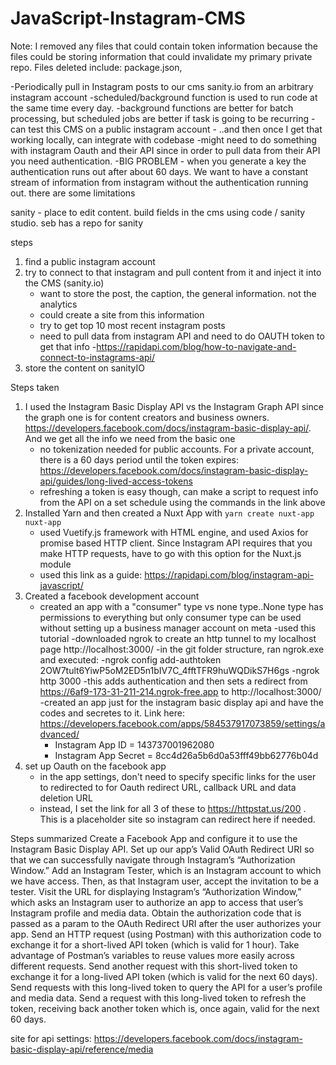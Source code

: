 # JavaScript-Instagram-CMS

Note: I removed any files that could contain token information because the files could be storing information that could invalidate my primary private repo. Files deleted include: package.json, 


-Periodically pull in Instagram posts to our cms sanity.io from an arbitrary instagram account
-scheduled/background function is used to run code at the same time every day. 
	-background functions are better for batch processing, but scheduled jobs are better if task is going to be recurring
-can test this CMS on a public instagram account - ..and then once I get that working locally, can integrate with codebase
-might need to do something with instagram Oauth and their API since in order to pull data from their API you need authentication. 
-BIG PROBLEM - when you generate a key the authentication runs out after about 60 days. We want to have a constant stream of information from instagram without the authentication running out. there are some limitations

sanity - place to edit content. build fields in the cms using code / sanity studio. seb has a repo for sanity

steps 
1. find a public instagram account
2. try to connect to that instagram and pull content from it and inject it into the CMS (sanity.io)
	- want to store the post, the caption, the general information. not the analytics
	- could create a site from this information
	- try to get top 10 most recent instagram posts
	- need to pull data from instagram API and need to do OAUTH token to get that info
		-https://rapidapi.com/blog/how-to-navigate-and-connect-to-instagrams-api/
3. store the content on sanityIO




Steps taken
1. I used the Instagram Basic Display API vs the Instagram Graph API since the graph one is for content creators and business owners. https://developers.facebook.com/docs/instagram-basic-display-api/. And we get all the info we need from the basic one
	- no tokenization needed for public accounts. For a private account, there is a 60 days period until the token expires: https://developers.facebook.com/docs/instagram-basic-display-api/guides/long-lived-access-tokens
	- refreshing a token is easy though, can make a script to request info from the API on a set schedule using the commands in the link above
2. Installed Yarn and then created a Nuxt App with `yarn create nuxt-app nuxt-app`
	- used Vuetify.js framework with HTML engine, and used Axios for promise based HTTP client. Since Instagram API requires that you make HTTP requests, have to go with this option for the Nuxt.js module
	- used this link as a guide: https://rapidapi.com/blog/instagram-api-javascript/
3. Created a facebook development account
	- created an app with a "consumer" type vs none type..None type has permissions to everything but only consumer type can be used without setting up a business manager account on meta
	-used this tutorial
	-downloaded ngrok to create an http tunnel to my localhost page http://localhost:3000/
	-in the git folder structure, ran ngrok.exe and executed:
		-ngrok config add-authtoken 2OW7tult6YiwP5oM2ED5n1bIV7C_4fftTFR9huWQDikS7H6gs
		-ngrok http 3000
			-this adds authentication and then sets a redirect from https://6af9-173-31-211-214.ngrok-free.app to http://localhost:3000/
	-created an app just for the instagram basic display api and have the codes and secretes to it. Link here: https://developers.facebook.com/apps/584537917073859/settings/advanced/
		- Instagram App ID = 143737001962080
		- Instagram App Secret = 8cc4d26a5b6d0a53fff49bb62776b04d
4. set up Oauth on the facebook app
	- in the app settings, don't need to specify specific links for the user to redirected to for Oauth redirect URL, callback URL and data deletion URL
	- instead, I set the link for all 3 of these to https://httpstat.us/200 . This is a placeholder site so instagram can redirect here if needed.



Steps summarized
Create a Facebook App and configure it to use the Instagram Basic Display API.
Set up our app’s Valid OAuth Redirect URI so that we can successfully navigate through Instagram’s “Authorization Window.”
Add an Instagram Tester, which is an Instagram account to which we have access. Then, as that Instagram user, accept the invitation to be a tester.
Visit the URL for displaying Instagram’s “Authorization Window,” which asks an Instagram user to authorize an app to access that user’s Instagram profile and media data.
Obtain the authorization code that is passed as a param to the OAuth Redirect URI after the user authorizes your app.
Send an HTTP request (using Postman) with this authorization code to exchange it for a short-lived API token (which is valid for 1 hour).
Take advantage of Postman’s variables to reuse values more easily across different requests.
Send another request with this short-lived token to exchange it for a long-lived API token (which is valid for the next 60 days).
Send requests with this long-lived token to query the API for a user’s profile and media data.
Send a request with this long-lived token to refresh the token, receiving back another token which is, once again, valid for the next 60 days.



site for api settings: https://developers.facebook.com/docs/instagram-basic-display-api/reference/media
